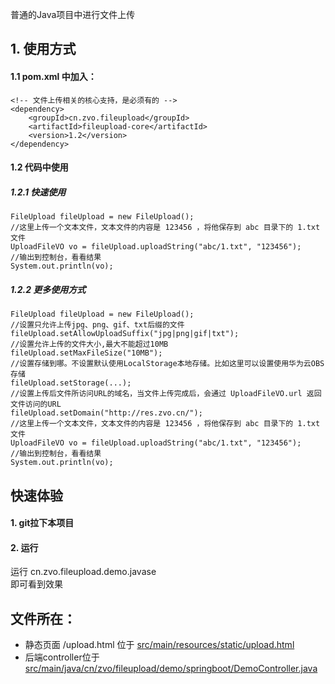 普通的Java项目中进行文件上传

## 1. 使用方式
#### 1.1 pom.xml 中加入：

````
<!-- 文件上传相关的核心支持，是必须有的 -->
<dependency> 
    <groupId>cn.zvo.fileupload</groupId>
    <artifactId>fileupload-core</artifactId>
    <version>1.2</version>
</dependency>
````

#### 1.2 代码中使用

##### 1.2.1 快速使用
````
FileUpload fileUpload = new FileUpload();
//这里上传一个文本文件，文本文件的内容是 123456 ，将他保存到 abc 目录下的 1.txt 文件
UploadFileVO vo = fileUpload.uploadString("abc/1.txt", "123456");
//输出到控制台，看看结果
System.out.println(vo);
````

##### 1.2.2 更多使用方式
````
FileUpload fileUpload = new FileUpload();
//设置只允许上传jpg、png、gif、txt后缀的文件
fileUpload.setAllowUploadSuffix("jpg|png|gif|txt");
//设置允许上传的文件大小,最大不能超过10MB
fileUpload.setMaxFileSize("10MB");
//设置存储到哪。不设置默认使用LocalStorage本地存储。比如这里可以设置使用华为云OBS存储 
fileUpload.setStorage(...);
//设置上传后文件所访问URL的域名，当文件上传完成后，会通过 UploadFileVO.url 返回文件访问的URL
fileUpload.setDomain("http://res.zvo.cn/");
//这里上传一个文本文件，文本文件的内容是 123456 ，将他保存到 abc 目录下的 1.txt 文件
UploadFileVO vo = fileUpload.uploadString("abc/1.txt", "123456");
//输出到控制台，看看结果
System.out.println(vo);
````


## 快速体验
#### 1. git拉下本项目
#### 2. 运行
运行 cn.zvo.fileupload.demo.javase  
即可看到效果

## 文件所在：  
* 静态页面 /upload.html 位于 [src/main/resources/static/upload.html](src/main/resources/static/upload.html)  
* 后端controller位于 [src/main/java/cn/zvo/fileupload/demo/springboot/DemoController.java](src/main/java/cn/zvo/fileupload/demo/springboot/DemoController.java)  




